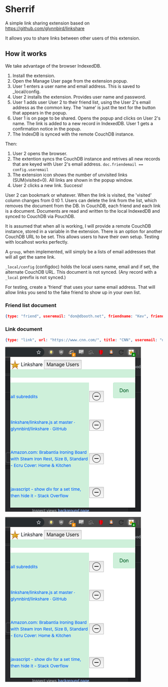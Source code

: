# Sherrif

A simple link sharing extension based on https://github.com/glynnbird/linkshare

It allows you to share links between other users of this extension. 

## How it works

We take advantage of the browser IndexedDB. 
1. Install the extension.
1. Open the Manage User page from the extension popup.
1. User 1 enters a user name and email address. This is saved to _local/config.
1. User 2 installs the extension. Provides user name and password.
1. User 1 adds user User 2 to their friend list, using the User 2's email address as the common key. The 'name' is just the text for the button that appears in the popup.
1. User 1 is on page to be shared. Opens the popup and clicks on User 2's name. The link is added to a new record in IndexedDB. User 1 gets a confirmation notice in the popup.
1. The IndexDB is synced with the remote CouchDB instance. 

Then:
1. User 2 opens the browser. 
1. The extention syncs the CouchDB instance and retrives all new records that are keyed with User 2's email address.
    `doc.friendemail == config.useremail`
1. The extension icon shows the number of unvisited links (SUM(visited=0). All links are shown in the popup window. 
1. User 2 clicks a new link. Success!

User 2 can bookmark or whatever. 
When the link is visited, the 'visited' column changes from 0 t0 1. 
Users can delete the link from the list, which removes the document from the DB.
In CouchDB, each friend and each link is a document.
Documents are read and written to the local IndexedDB and synced to CouchDB via PouchDB.

It is assumed that when all is working, I will provide a remote CouchDB instance, stored in a variable in the extension.
There is an option for another CouchDB URL to be set. This allows users to have their own setup.
Testing with localhost works perfectly.

A `group`, when implemented, will simply be a lists of email addresses that will all get the same link.

`_local/config` (configdoc) holds the local users name, email and if set, the alternate CouchDB URL. This document is not synced. (Any record with a `_local` prevfix is not synced.)

For testing, create a 'friend' that uses your same email address. That will allow links you send to the fake friend to show up in your own list. 

### Friend list document

```json
{type: "friend", useremail: "don@dbooth.net", friendname: "Kev", friendemail: "kevinzahm@gmail.com"}
```

### Link document

```json
{type: "link", url: "https://www.cnn.com/", title: "CNN", useremail: "don@dbooth.net", friendemail: "friend@friend.net", visited: 0}
```

![Popup, when working](sherrif.png)

![Manage Users](sherrif.png)
